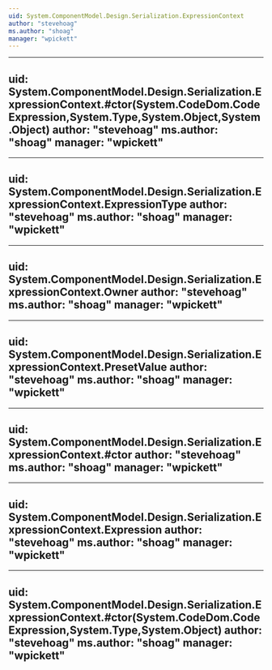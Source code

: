 ```yaml
---
uid: System.ComponentModel.Design.Serialization.ExpressionContext
author: "stevehoag"
ms.author: "shoag"
manager: "wpickett"
---
```


---
uid: System.ComponentModel.Design.Serialization.ExpressionContext.#ctor(System.CodeDom.CodeExpression,System.Type,System.Object,System.Object)
author: "stevehoag"
ms.author: "shoag"
manager: "wpickett"
---

---
uid: System.ComponentModel.Design.Serialization.ExpressionContext.ExpressionType
author: "stevehoag"
ms.author: "shoag"
manager: "wpickett"
---

---
uid: System.ComponentModel.Design.Serialization.ExpressionContext.Owner
author: "stevehoag"
ms.author: "shoag"
manager: "wpickett"
---

---
uid: System.ComponentModel.Design.Serialization.ExpressionContext.PresetValue
author: "stevehoag"
ms.author: "shoag"
manager: "wpickett"
---

---
uid: System.ComponentModel.Design.Serialization.ExpressionContext.#ctor
author: "stevehoag"
ms.author: "shoag"
manager: "wpickett"
---

---
uid: System.ComponentModel.Design.Serialization.ExpressionContext.Expression
author: "stevehoag"
ms.author: "shoag"
manager: "wpickett"
---

---
uid: System.ComponentModel.Design.Serialization.ExpressionContext.#ctor(System.CodeDom.CodeExpression,System.Type,System.Object)
author: "stevehoag"
ms.author: "shoag"
manager: "wpickett"
---
